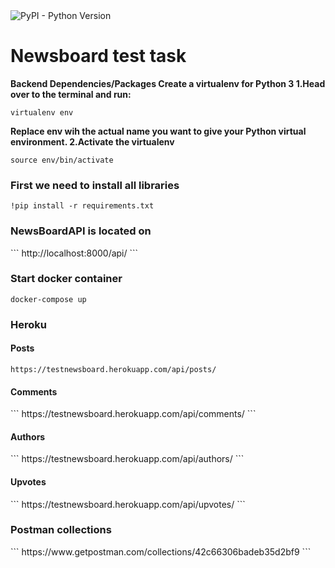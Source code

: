
<img alt="PyPI - Python Version" src="https://img.shields.io/pypi/pyversions/31?style=plastic">

# Newsboard test task

**Backend Dependencies/Packages
Create a virtualenv for Python 3
1.Head over to the terminal and run:**
```
virtualenv env 
```
**Replace env wih the actual name you want to give your Python virtual environment.
2.Activate the virtualenv**
```
source env/bin/activate
```

<h3>First we need to install all libraries
</h3>

```
!pip install -r requirements.txt
```

<h3>NewsBoardAPI is located on</h3>
```
http://localhost:8000/api/
```

<h3> Start docker container</h3>

```
docker-compose up
```


<h3>Heroku</h3>
<h4>Posts</h4>

```
https://testnewsboard.herokuapp.com/api/posts/
```

<h4>Comments</h4>
```
https://testnewsboard.herokuapp.com/api/comments/
```

<h4>Authors</h4>
```
https://testnewsboard.herokuapp.com/api/authors/
```

<h4>Upvotes</h4>
```
https://testnewsboard.herokuapp.com/api/upvotes/<int:pk>
```

<h3>Postman collections</h3>
```
https://www.getpostman.com/collections/42c66306badeb35d2bf9
```
